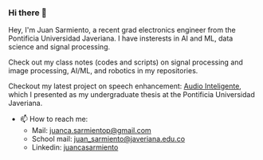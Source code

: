 ### Hi there 👋

Hey, I'm Juan Sarmiento, a recent grad electronics engineer from the Pontificia Universidad Javeriana. I have insterests in AI and ML, data science and signal processing.

Check out my class notes (codes and scripts) on signal processing and image processing, AI/ML, and robotics in my repositories.

Checkout my latest project on speech enhancement: [Audio Inteligente](https://github.com/juancas9812/TG_Audio_Inteligente), which I presented as my undergraduate thesis at the Pontificia Universidad Javeriana.


- 📫 How to reach me: 
  - Mail: juanca.sarmientop@gmail.com
  - School mail: juan_sarmiento@javeriana.edu.co
  - Linkedin: [juancasarmiento](https://www.linkedin.com/in/juancasarmiento/)

<!--
**juancas9812/juancas9812** is a ✨ _special_ ✨ repository because its `README.md` (this file) appears on your GitHub profile.

Here are some ideas to get you started:

- 🔭 I’m currently working on ...
- 🌱 I’m currently learning ...
- 👯 I’m looking to collaborate on ...
- 🤔 I’m looking for help with ...
- 💬 Ask me about ...
- 📫 How to reach me: ...
- 😄 Pronouns: ...
- ⚡ Fun fact: ...
-->
